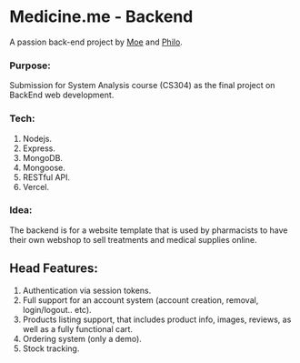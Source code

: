 # Medicine.me - Backend

A passion back-end project by [Moe](https://github.com/moe-the-techie) and [Philo](https://github.com/philopaterwaheed).

### Purpose:
Submission for System Analysis course (CS304) as the final project on BackEnd web development.

### Tech:
1. Nodejs.
2. Express.
3. MongoDB.
4. Mongoose.
5. RESTful API.
6. Vercel.

### Idea:
The backend is for a website template that is used by pharmacists to have their own webshop to sell treatments and medical supplies online.

## Head Features:
1. Authentication via session tokens.
2. Full support for an account system (account creation, removal, login/logout.. etc).
3. Products listing support, that includes product info, images, reviews, as well as a fully functional cart.
4. Ordering system (only a demo).
5. Stock tracking.
